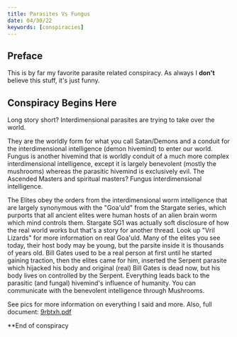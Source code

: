 ```yaml
---
title: Parasites Vs Fungus
date: 04/30/22
keywords: [conspiracies]
---
```

## Preface
This is by far my favorite parasite related conspiracy.  As always I **don't** believe this stuff, it's just funny.

## Conspiracy Begins Here

Long story short? Interdimensional parasites are trying to take over the world.

They are the worldly form for what you call Satan/Demons and a conduit for the interdimensional intelligence (demon hivemind) to enter our world. Fungus is another hivemind that is worldly conduit of a much more complex interdimensional intelligence, except it is largely benevolent (mostly the mushrooms) whereas the parasitic hivemind is exclusively evil.  The Ascended Masters and spiritual masters? Fungus interdimensional intelligence.

The Elites obey the orders from the interdimensional worm intelligence that are largely synonymous with the "Goa'uld" from the Stargate series, which purports that all ancient elites were human hosts of an alien brain worm which mind controls them. Stargate SG1 was actually soft disclosure of how the real world works but that's a story for another thread. Look up "Vril Lizards" for more information on real Goa'uld. Many of the elites you see today, their host body may be young, but the parsite inside it is thousands of years old. Bill Gates used to be a real person at first until he started gaining traction, then the elites came for him, inserted the Serpent parasite which hijacked his body and original (real) Bill Gates is dead now, but his body lives on controlled by the Serpent. Everything leads back to the parasitic (and fungal) hivemind's influence of humanity. You can communicate with the benevolent intelligence through Mushrooms.

See pics for more information on everything I said and more. Also, full document:
[9rbtxh.pdf](/9rbtxh.pdf)

**End of conspiracy
